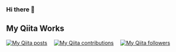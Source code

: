 ### Hi there 👋

## My Qiita Works  
[![My Qiita posts](https://qiita-badge.apiapi.app/s/rom1000_onigiri/posts.svg)](http://qiita.com/rom1000_onigiri)&emsp;
[![My Qiita contributions](https://qiita-badge.apiapi.app/s/rom1000_onigiri/contributions.svg)](http://qiita.com/rom1000_onigiri)&emsp;
[![My Qiita followers](https://qiita-badge.apiapi.app/s/rom1000_onigiri/followers.svg)](http://qiita.com/rom1000_onigiri)&emsp;


<!--
**ROM1000-anpn/ROM1000-anpn** is a ✨ _special_ ✨ repository because its `README.md` (this file) appears on your GitHub profile.

Here are some ideas to get you started:

- 🔭 I’m currently working on ...
- 🌱 I’m currently learning ...
- 👯 I’m looking to collaborate on ...
- 🤔 I’m looking for help with ...
- 💬 Ask me about ...
- 📫 How to reach me: ...
- 😄 Pronouns: ...
- ⚡ Fun fact: ...
-->

